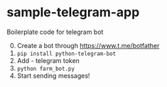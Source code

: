# sample-telegram-app
Boilerplate code for telegram bot


0. Create a bot through https://www.t.me/botfather
1. `pip install python-telegram-bot`
2. Add - telegram token
3. `python farm_bot.py`
4. Start sending messages!
